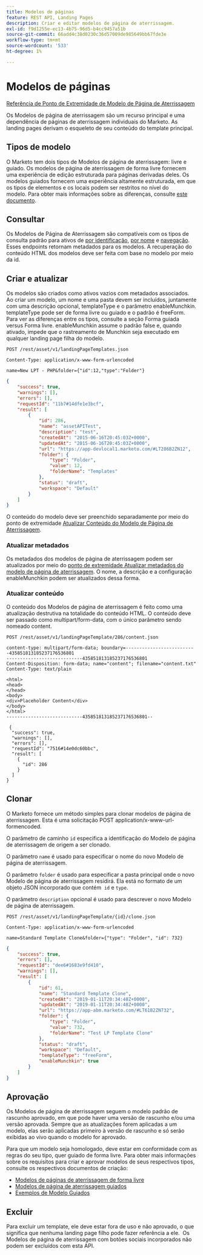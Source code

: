 ```yaml
---
title: Modelos de páginas
feature: REST API, Landing Pages
description: Criar e editar modelos de página de aterrissagem.
exl-id: f9d1255e-ec13-4b75-96d5-b4cc9457a51b
source-git-commit: 66add4c38d0230c36d57009de985649bb67fde3e
workflow-type: tm+mt
source-wordcount: '533'
ht-degree: 1%

---
```


# Modelos de páginas

[Referência de Ponto de Extremidade de Modelo de Página de Aterrissagem](https://developer.adobe.com/marketo-apis/api/asset/#tag/Landing-Page-Templates)

Os Modelos de página de aterrissagem são um recurso principal e uma dependência de páginas de aterrissagem individuais do Marketo. As landing pages derivam o esqueleto de seu conteúdo do template principal.

## Tipos de modelo

O Marketo tem dois tipos de Modelos de página de aterrissagem: livre e guiado. Os modelos de página de aterrissagem de forma livre fornecem uma experiência de edição estruturada para páginas derivadas deles. Os modelos guiados fornecem uma experiência altamente estruturada, em que os tipos de elementos e os locais podem ser restritos no nível do modelo. Para obter mais informações sobre as diferenças, consulte [este documento](https://experienceleague.adobe.com/pt-br/docs/marketo/using/product-docs/demand-generation/landing-pages/understanding-landing-pages/understanding-free-form-vs-guided-landing-pages).

## Consultar

Os Modelos de Página de Aterrissagem são compatíveis com os tipos de consulta padrão para ativos de [por identificação](https://developer.adobe.com/marketo-apis/api/asset/#tag/Landing-Page-Templates/operation/getLandingPageTemplateByIdUsingGET), [por nome](https://developer.adobe.com/marketo-apis/api/asset/#tag/Landing-Page-Templates/operation/getLandingPageTemplateByNameUsingGET) e [navegação](https://developer.adobe.com/marketo-apis/api/asset/#tag/Landing-Page-Templates/operation/getLandingPageTemplatesUsingGET). Esses endpoints retornam metadados para os modelos. A recuperação do conteúdo HTML dos modelos deve ser feita com base no modelo por meio da id.

## Criar e atualizar

Os modelos são criados como ativos vazios com metadados associados. Ao criar um modelo, um nome e uma pasta devem ser incluídos, juntamente com uma descrição opcional, templateType e o parâmetro enableMunchkin. templateType pode ser de forma livre ou guiado e o padrão é freeForm. Para ver as diferenças entre os tipos, consulte a seção Forma guiada versus Forma livre. enableMunchkin assume o padrão false e, quando ativado, impede que o rastreamento de Munchkin seja executado em qualquer landing page filha do modelo.

```
POST /rest/asset/v1/landingPageTemplates.json
```

```
Content-Type: application/x-www-form-urlencoded
```

```
name=New LPT - PHP&folder={"id":12,"type":"Folder"}
```

```json
{
    "success": true,
    "warnings": [],
    "errors": [],
    "requestId": "11b7#14dfe1e3bcf",
    "result": [
        {
            "id": 286,
            "name": "assetAPITest",
            "description": "test",
            "createdAt": "2015-06-16T20:45:03Z+0000",
            "updatedAt": "2015-06-16T20:45:03Z+0000",
            "url": "https://app-devlocal1.marketo.com/#LT286B2ZN12",
            "folder": {
                "type": "Folder",
                "value": 12,
                "folderName": "Templates"
            },
            "status": "draft",
            "workspace": "Default"
        }
    ]
}
```

O conteúdo do modelo deve ser preenchido separadamente por meio do ponto de extremidade [Atualizar Conteúdo do Modelo de Página de Aterrissagem](https://developer.adobe.com/marketo-apis/api/asset/#tag/Landing-Page-Templates/operation/updateLandingPageTemplateContentUsingPOST).

### Atualizar metadados

Os metadados dos modelos de página de aterrissagem podem ser atualizados por meio do [ponto de extremidade Atualizar metadados do modelo de página de aterrissagem](https://developer.adobe.com/marketo-apis/api/asset/#tag/Landing-Page-Templates/operation/updateLpTemplateUsingPOST). O nome, a descrição e a configuração enableMunchkin podem ser atualizados dessa forma.

### Atualizar conteúdo

O conteúdo dos Modelos de página de aterrissagem é feito como uma atualização destrutiva na totalidade do conteúdo HTML. O conteúdo deve ser passado como multipart/form-data, com o único parâmetro sendo nomeado content.

```
POST /rest/asset/v1/landingPageTemplate/286/content.json
```

```
content-type: multipart/form-data; boundary=--------------------------435851813185237176536801
----------------------------435851813185237176536801
Content-Disposition: form-data; name="content"; filename="content.txt"
Content-Type: text/plain

<html>
<head>
</head>
<body>
<div>Placeholder Content</div>
</body>
</html>
----------------------------435851813185237176536801--
```

```
 {
  "success": true,
  "warnings": [],
  "errors": [],
  "requestId": "7516#14e0dc60bbc",
  "result": [
    {
      "id": 286
    }
  ]
}
```

## Clonar

O Marketo fornece um método simples para clonar modelos de página de aterrissagem. Esta é uma solicitação POST application/x-www-url-formencoded.

O parâmetro de caminho `id` especifica a identificação do Modelo de página de aterrissagem de origem a ser clonado.

O parâmetro `name` é usado para especificar o nome do novo Modelo de página de aterrissagem.

O parâmetro `folder` é usado para especificar a pasta principal onde o novo Modelo de página de aterrissagem residirá. Ela está no formato de um objeto JSON incorporado que contém  `id` e `type`.

O parâmetro `description` opcional é usado para descrever o novo Modelo de página de aterrissagem.

```
POST /rest/asset/v1/landingPageTemplate/{id}/clone.json
```

```
Content-Type: application/x-www-form-urlencoded
```

```
name=Standard Template Clone&folder={"type": "Folder", "id": 732}
```

```json
{
    "success": true,
    "errors": [],
    "requestId": "dee6#1683e9fd410",
    "warnings": [],
    "result": [
        {
            "id": 61,
            "name": "Standard Template Clone",
            "createdAt": "2019-01-11T20:34:48Z+0000",
            "updatedAt": "2019-01-11T20:34:48Z+0000",
            "url": "https://app-abm.marketo.com/#LT61B2ZN732",
            "folder": {
                "type": "Folder",
                "value": 732,
                "folderName": "Test LP Template Clone"
            },
            "status": "draft",
            "workspace": "Default",
            "templateType": "freeForm",
            "enableMunchkin": true
        }
    ]
}
```

## Aprovação

Os Modelos de página de aterrissagem seguem o modelo padrão de rascunho aprovado, em que pode haver uma versão de rascunho e/ou uma versão aprovada. Sempre que as atualizações forem aplicadas a um modelo, elas serão aplicadas primeiro à versão de rascunho e só serão exibidas ao vivo quando o modelo for aprovado.

Para que um modelo seja homologado, deve estar em conformidade com as regras do seu tipo, quer guiado de forma livre. Para obter mais informações sobre os requisitos para criar e aprovar modelos de seus respectivos tipos, consulte os respectivos documentos de criação:

- [Modelos de páginas de aterrissagem de forma livre](https://experienceleague.adobe.com/pt-br/docs/marketo/using/product-docs/demand-generation/landing-pages/landing-page-templates/create-a-free-form-landing-page-template)
- [Modelos de página de aterrissagem guiados](https://experienceleague.adobe.com/pt-br/docs/marketo/using/product-docs/demand-generation/landing-pages/landing-page-templates/create-a-guided-landing-page-template)
- [Exemplos de Modelo Guiados](https://experienceleague.adobe.com/pt-br/docs/marketo/using/product-docs/demand-generation/landing-pages/landing-page-templates/guided-landing-page-template-list)

## Excluir

Para excluir um template, ele deve estar fora de uso e não aprovado, o que significa que nenhuma landing page filho pode fazer referência a ele.  Os Modelos de página de aterrissagem com botões sociais incorporados não podem ser excluídos com esta API.
